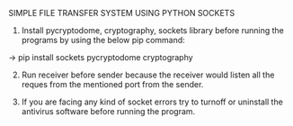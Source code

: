 SIMPLE FILE TRANSFER SYSTEM USING PYTHON SOCKETS

1. Install pycryptodome, cryptography, sockets library before running the programs by using the below pip command:

 -> pip install sockets pycryptodome cryptography

2. Run receiver before sender because the receiver would listen all the reques from the mentioned port from the sender.

3. If you are facing any kind of socket errors try to turnoff or uninstall the antivirus software before running the program.